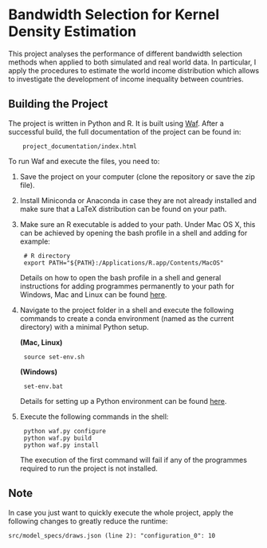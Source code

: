 # Bandwidth Selection for Kernel Density Estimation
This project analyses the performance of different bandwidth selection methods when applied to both simulated and real world data. In particular, I apply the procedures to estimate the world income distribution which allows to investigate the development of income inequality between countries.

Building the Project
--------------------

The project is written in Python and R. It is built using [Waf](https://code.google.com/p/waf/). After a successful build, the full documentation of the project can be found in:
				
		project_documentation/index.html 

To run Waf and execute the files, you need to:

1. Save the project on your computer (clone the repository or save the zip file).

2. Install Miniconda or Anaconda in case they are not already installed and make sure that a LaTeX distribution can be found on your path.

3. Make sure an R executable is added to your path. Under Mac OS X, this can be achieved by opening the bash profile in a shell and adding for example:

        # R directory
        export PATH="${PATH}:/Applications/R.app/Contents/MacOS"

    Details on how to open the bash profile in a shell and general instructions for adding programmes permanently to your path for Windows, Mac and Linux can be found [here](http://hmgaudecker.github.io/econ-python-environment/paths.html).

4. Navigate to the project folder in a shell and execute the following commands to create a conda environment (named as the current directory) with a minimal Python setup.

   **(Mac, Linux)**

        source set-env.sh

   **(Windows)**

        set-env.bat

     Details for setting up a Python environment can be found [here](http://hmgaudecker.github.io/econ-python-environment/).

5. Execute the following commands in the shell:

        python waf.py configure
        python waf.py build
        python waf.py install

    The execution of the first command will fail if any of the programmes required to run the project is not installed.

Note
----

In case you just want to quickly execute the whole project, apply the following changes to greatly reduce the runtime:
    
    src/model_specs/draws.json (line 2): "configuration_0": 10
